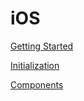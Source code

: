 # iOS

[Getting Started](./GETTING_STARTED.md)

[Initialization](./initialization.md)

[Components](./components/README.md)
